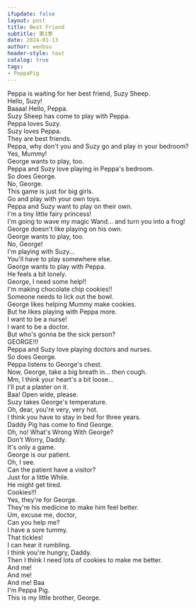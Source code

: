 ```yaml
---
ifupdate: false
layout: post
title: Best Friend
subtitle: 第1季
date: 2024-01-13
author: wenbsu
header-style: text
catalog: true
tags:
- PeppaPig
---
```


Peppa is waiting for her best friend, Suzy Sheep.  
Hello, Suzy!  
Baaaa! Hello, Peppa.  
Suzy Sheep has come to play with Peppa.  
Peppa loves Suzy.  
Suzy loves Peppa.  
They are best friends.  
Peppa, why don't you and Suzy go and play in your bedroom?  
Yes, Mummy!  
George wants to play, too.  
Peppa and Suzy love playing in Peppa's bedroom.  
So does George.  
No, George.  
This game is just for big girls.  
Go and play with your own toys.  
Peppa and Suzy want to play on their own.  
I'm a tiny little fairy princess!  
I'm going to wave my magic Wand... and turn you into a frog!  
George doesn't like playing on his own.  
George wants to play, too.  
No, George!  
I'm playing with Suzy...  
You'll have to play somewhere else.  
George wants to play with Peppa.  
He feels a bit lonely.  
George, I need some help!!  
I'm making chocolate chip cookies!!  
Someone needs to lick out the bowl.  
George likes helping Mummy make cookies.  
But he likes playing with Peppa more.  
I want to be a nurse!  
I want to be a doctor.  
But who's gonna be the sick person?  
GEORGE!!!  
Peppa and Suzy love playing doctors and nurses.  
So does George.  
Peppa listens to George's chest.  
Now, George, take a big breath in... then cough.  
Mm, I think your heart's a bit loose...  
I'll put a plaster on it.  
Baa! Open wide, please.  
Suzy takes George's temperature.  
Oh, dear, you're very, very hot.  
I think you have to stay in bed for three years.  
Daddy Pig has come to find George.  
Oh, no! What's Wrong With George?  
Don't Worry, Daddy.  
It's only a game.  
George is our patient.  
Oh, I see.  
Can the patient have a visitor?  
Just for a little While.  
He might get tired.  
Cookies!!!  
Yes, they're for George.  
They're his medicine to make him feel better.  
Um, excuse me, doctor,  
Can you help me?  
I have a sore tummy.  
That tickles!  
I can hear it rumbling.  
I think you're hungry, Daddy.  
Then I think I need lots of cookies to make me better.  
And me!  
And me!  
And me! Baa  
I'm Peppa Pig.  
This is my littIe brother, George.  
